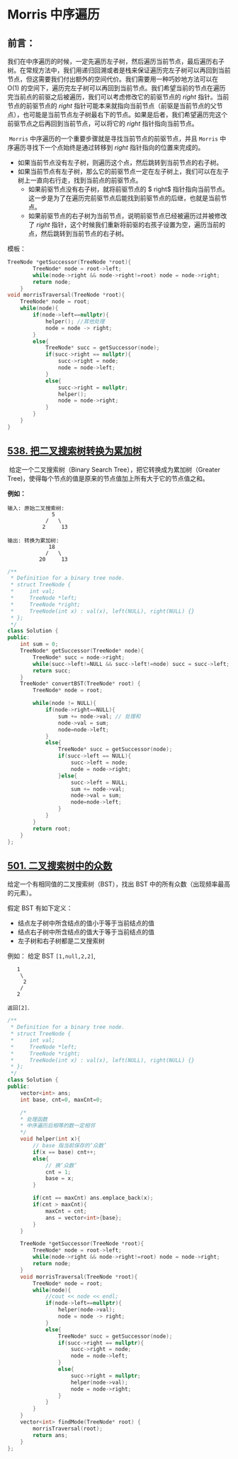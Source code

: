 # Morris 中序遍历

## 前言：

​        我们在中序遍历的时候，一定先遍历左子树，然后遍历当前节点，最后遍历右子树。在常规方法中，我们用递归回溯或者是栈来保证遍历完左子树可以再回到当前节点，但这需要我们付出额外的空间代价。我们需要用一种巧妙地方法可以在 O(1) 的空间下，遍历完左子树可以再回到当前节点。我们希望当前的节点在遍历完当前点的前驱之后被遍历，我们可以考虑修改它的前驱节点的 $right$ 指针。当前节点的前驱节点的 $right$ 指针可能本来就指向当前节点（前驱是当前节点的父节点），也可能是当前节点左子树最右下的节点。如果是后者，我们希望遍历完这个前驱节点之后再回到当前节点，可以将它的 $right$ 指针指向当前节点。

​       `Morris` 中序遍历的一个重要步骤就是寻找当前节点的前驱节点，并且 `Morris` 中序遍历寻找下一个点始终是通过转移到  $right$ 指针指向的位置来完成的。

*   如果当前节点没有左子树，则遍历这个点，然后跳转到当前节点的右子树。
*   如果当前节点有左子树，那么它的前驱节点一定在左子树上，我们可以在左子树上一直向右行走，找到当前点的前驱节点。
    *   如果前驱节点没有右子树，就将前驱节点的 $ right$ 指针指向当前节点。这一步是为了在遍历完前驱节点后能找到前驱节点的后继，也就是当前节点。
    *   如果前驱节点的右子树为当前节点，说明前驱节点已经被遍历过并被修改了 $right$ 指针，这个时候我们重新将前驱的右孩子设置为空，遍历当前的点，然后跳转到当前节点的右子树。



模板：

```cpp
TreeNode *getSuccessor(TreeNode *root){
        TreeNode* node = root->left;
        while(node->right && node->right!=root) node = node->right;
        return node;
    }
void morrisTraversal(TreeNode *root){
    TreeNode* node = root;
    while(node){
        if(node->left==nullptr){
            helper(); //其他处理
            node = node -> right;
        }
        else{
            TreeNode* succ = getSuccessor(node);
            if(succ->right == nullptr){
                succ->right = node;
                node = node->left;
            }
            else{
                succ->right = nullptr;
                helper();
                node = node->right;
            }
        }
    }
}
```



## [538. 把二叉搜索树转换为累加树](https://leetcode-cn.com/problems/convert-bst-to-greater-tree/)

​    给定一个二叉搜索树（Binary Search Tree），把它转换成为累加树（Greater Tree)，使得每个节点的值是原来的节点值加上所有大于它的节点值之和。

 

**例如：**

```
输入: 原始二叉搜索树:
              5
            /   \
           2     13

输出: 转换为累加树:
             18
            /   \
          20     13
```



```cpp
/**
 * Definition for a binary tree node.
 * struct TreeNode {
 *     int val;
 *     TreeNode *left;
 *     TreeNode *right;
 *     TreeNode(int x) : val(x), left(NULL), right(NULL) {}
 * };
 */
class Solution {
public:
    int sum = 0;
    TreeNode* getSuccessor(TreeNode* node){
        TreeNode* succ = node->right;
        while(succ->left!=NULL && succ->left!=node) succ = succ->left;
        return succ;
    }
    TreeNode* convertBST(TreeNode* root) {
        TreeNode* node = root;

        while(node != NULL){
            if(node->right==NULL){
                sum += node->val; // 处理和
                node->val = sum;
                node=node->left;
            }
            else{
                TreeNode* succ = getSuccessor(node);
                if(succ->left == NULL){
                    succ->left = node;
                    node = node->right;
                }else{
                    succ->left = NULL;
                    sum += node->val;
                    node->val = sum;
                    node=node->left;
                }
            }
        }
        return root;
    }
};
```



## [501. 二叉搜索树中的众数](https://leetcode-cn.com/problems/find-mode-in-binary-search-tree/)

给定一个有相同值的二叉搜索树（BST），找出 BST 中的所有众数（出现频率最高的元素）。

假定 BST 有如下定义：

-   结点左子树中所含结点的值小于等于当前结点的值
-   结点右子树中所含结点的值大于等于当前结点的值
-   左子树和右子树都是二叉搜索树

例如：
给定 BST `[1,null,2,2]`,

```
   1
    \
     2
    /
   2
```

`返回[2]`.



```cpp
/**
 * Definition for a binary tree node.
 * struct TreeNode {
 *     int val;
 *     TreeNode *left;
 *     TreeNode *right;
 *     TreeNode(int x) : val(x), left(NULL), right(NULL) {}
 * };
 */
class Solution {
public:
    vector<int> ans;
    int base, cnt=0, maxCnt=0;

    /*
    * 处理函数
    * 中序遍历后相等的数一定相邻
    */
    void helper(int x){
        // base 指当前保存的‘众数’
        if(x == base) cnt++;
        else{
            // 换‘众数’
            cnt = 1;
            base = x;
        }

        if(cnt == maxCnt) ans.emplace_back(x);
        if(cnt > maxCnt){
            maxCnt = cnt;
            ans = vector<int>{base};
        }
    }

    TreeNode *getSuccessor(TreeNode *root){
        TreeNode* node = root->left;
        while(node->right && node->right!=root) node = node->right;
        return node;
    }
    void morrisTraversal(TreeNode *root){
        TreeNode* node = root;
        while(node){
            //cout << node << endl;
            if(node->left==nullptr){
                helper(node->val);
                node = node -> right;
            }
            else{
                TreeNode* succ = getSuccessor(node);
                if(succ->right == nullptr){
                    succ->right = node;
                    node = node->left;
                }
                else{
                    succ->right = nullptr;
                    helper(node->val);
                    node = node->right;
                }
            }
        }
    }  
    vector<int> findMode(TreeNode* root) {
        morrisTraversal(root);
        return ans;
    }
};
```

